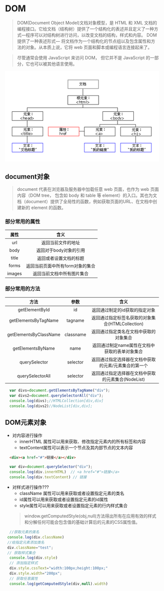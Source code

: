 # DOM
>  DOM(Document  Object Model)文档对象模型，是 HTML 和 XML 文档的编程接口。它给文档（结构树）提供了一个结构化的表述并且定义了一种方式—程序可以对结构树进行访问，以改变文档的结构，样式和内容。 DOM 提供了一种表述形式— 将文档作为一个结构化的节点组以及包含属性和方法的对象。从本质上说，它将 web 页面和脚本或编程语言连接起来了。

> 尽管通常会使用 JavaScript 来访问 DOM， 但它并不是 JavaScript 的一部分，它也可以被其他语言使用。

![dom文档树](amWiki/images/DOM.png)

## document对象
> document 代表在浏览器及服务器中加载任意 web 页面，也作为 web 页面内容（DOM tree， 包含如 body 和 table 等 element）的入口。其也为文档（document）提供了全局性的函数，例如获取页面的URL、在文档中创建新的 element 的函数。     

###  部分常用的属性  
|属性|含义|
|:----:|:----:|
|url|返回当前文件的地址|
|body|返回对于body对象的引用|
|title|返回或者设置文档的标题|
|forms|返回当前页面中所有form对象的集合|
|images|返回当前文档中所有图片集合|

### 部分常用的方法
|方法|参数|含义|
|:----:|:----:|:----:|
|getElementById|id|返回通过制定的id获取的指定对象|
|getElementsByTagName|tagname|返回通过指定标签名获取的对象集合(HTMLCollection)|
|getElementsByClassName|classname|返回通过指定类名在文档中获取的对象集合|
|getElementsByName|name|返回通过制定name属性在文档中获取的表单对象集合|
|querySelector|selector|返回通过指定选择器在文档中获取的元素/元素集合的第一个|
|querySelectorAll|selector|返回通过指定选择器在文档中获取的元素集合(NodeList)|

```javascript
  var divs=document.getElementsByTagName("div");
  var divs2=document.querySelectorAll("div");
  console.log(divs);//HTMLCollection[div,div]
  console.log(divs2)//NodeList[div,div];
```
## DOM元素对象
*  对内容进行操作
    * innerHTML 属性可以用来获取、修改指定元素内的所有标签和内容
    * textContent属性可以表示一个节点及其内部节点的文本内容

```html
  <div><a href="#">链接</a></div>
```
```javascript
  var div=document.querySelector("div");
  console.log(div.innerHTML)  // <a href="#">链接</a>
  console.log(div.textContent) // 链接
```

* 对样式进行操作???
    *  className 属性可以用来获取或者设置指定元素的类名
    *  id属性可以用来获取或者设置指定元素的id属性
    *  style属性可以用来获取或者设置指定元素的行内样式集合
    >  window.getComputedStyle(obj,null)方法得出所有在应用有效的样式和分解任何可能会包含值的基础计算后的元素的CSS属性值。

```javascript
  //获取元素的类名
 console.log(div.className)
 //给指定元素添加类名
 div.className="test";
 // 获取样式集合
  console.log(div.style)
  // 添加指定样式
  div.style.cssText="width:100px;height:100px;"
  div.style.width="200px";
  // 获取任意属性
  console.log(getComputedStyle(div,null).width)
```
